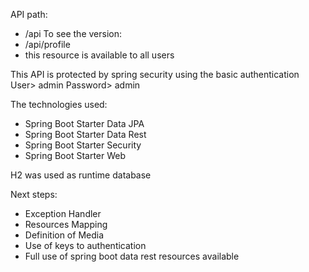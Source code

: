 API path:
  - /api
To see the version:
  - /api/profile
  - this resource is available to all users

This API is protected by spring security using the basic authentication
User> admin
Password> admin

The technologies used:
  - Spring Boot Starter Data JPA
  - Spring Boot Starter Data Rest
  - Spring Boot Starter Security
  - Spring Boot Starter Web

H2 was used as runtime database

Next steps:
  - Exception Handler
  - Resources Mapping
  - Definition of Media
  - Use of keys to authentication
  - Full use of spring boot data rest resources available
